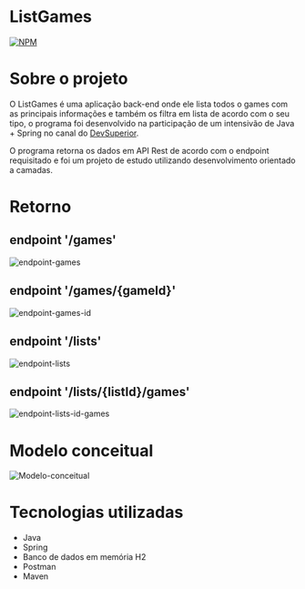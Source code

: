 # ListGames 
[![NPM](https://img.shields.io/npm/l/react)]((https://github.com/AlvesCaioProjects/ListGames/blob/main/LICENSE)) 

# Sobre o projeto

O ListGames é uma aplicação back-end onde ele lista todos o games com as principais informações e também os filtra em lista de acordo com o seu tipo, o programa foi desenvolvido na participação de um intensivão de Java + Spring no canal do [DevSuperior](https://www.youtube.com/@DevsuperiorJavaSpring).

O programa retorna os dados em API Rest de acordo com o endpoint requisitado e foi um projeto de estudo utilizando desenvolvimento orientado a camadas.

# Retorno
## endpoint '/games'
![endpoint-games](https://github.com/AlvesCaioProjects/ListGames/assets/136586209/601a5f84-72af-4c53-a84a-e31e3a5d3bae) 

## endpoint '/games/{gameId}'
![endpoint-games-id](https://github.com/AlvesCaioProjects/ListGames/assets/136586209/f4f520b7-c89c-4051-8512-5539995b847e)

## endpoint '/lists'
![endpoint-lists](https://github.com/AlvesCaioProjects/ListGames/assets/136586209/a58feaf1-6741-479e-ad78-70e7bbf09d46)

## endpoint '/lists/{listId}/games'
![endpoint-lists-id-games](https://github.com/AlvesCaioProjects/ListGames/assets/136586209/908b2832-72be-4bcc-bfb4-56a665a48128)

# Modelo conceitual
![Modelo-conceitual](https://github.com/AlvesCaioProjects/ListGames/assets/136586209/47391cee-5e14-41ea-95ef-27c57140d4a9)

# Tecnologias utilizadas
- Java
- Spring
- Banco de dados em memória H2
- Postman
- Maven
